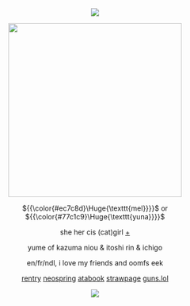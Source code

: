 &nbsp;
<div align="center">

![](https://komarev.com/ghpvc/?username=moidix&label=🗝&color=d2043f&abbreviated=true)

<img src="https://i.postimg.cc/ydFrv3QR/upjgcy.png" width="350" height="350">

${{\color{#ec7c8d}\Huge{\texttt{mel}}}}$ or ${{\color{#77c1c9}\Huge{\texttt{yuna}}}}$

she her cis (cat)girl [+](https://pronouns.cc/@rosy)

yume of kazuma niou & itoshi rin & ichigo

en/fr/ndl, i love my friends and oomfs eek

[rentry](https://rentry.co/jules) [neospring](https://neospring.org/@gurohime) [atabook](https://wxs.atabook.org) [strawpage](https://mdma.straw.page) [guns.lol](https://guns.lol/lesbian)
 
![](https://spotify-github-profile.kittinanx.com/api/view.svg?uid=314mkicxlkkdu2xbfq5sn4qlspni&cover_image=true&theme=natemoo-re&show_offline=true&background_color=121212&interchange=false&bar_color=1448c2&bar_color_cover=false)
<div>
